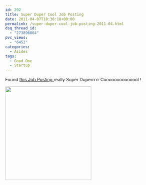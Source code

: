```yaml
---
id: 292
title: Super Duper Cool Job Posting
date: 2011-04-07T18:30:18+00:00
permalink: /super-duper-cool-job-posting-2011-04.html
dsq_thread_id:
  - "273896864"
pvc_views:
  - "6452"
categories:
  - Asides
tags:
  - Good-One
  - Startup
---
```

Found <a href="http://news.ycombinator.com/item?id=2416907" target="_blank">this Job Posting </a>really Super Duperrrrr Coooooooooooool !

[<img class="aligncenter size-medium wp-image-293" src="http://www.prashantparashar.com/wp-content/uploads/2011/04/temp-posting-275x300.jpg" alt="" width="275" height="300" srcset="http://www.prashantparashar.com/wp-content/uploads/2011/04/temp-posting-275x300.jpg 275w, http://www.prashantparashar.com/wp-content/uploads/2011/04/temp-posting.jpg 751w" sizes="(max-width: 275px) 100vw, 275px" />](http://www.prashantparashar.com/wp-content/uploads/2011/04/temp-posting.jpg)
